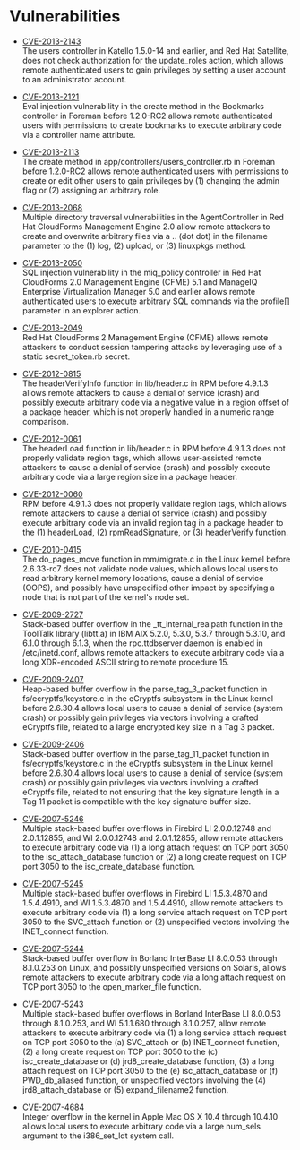 Vulnerabilities
===============


* [CVE-2013-2143](https://cve.mitre.org/cgi-bin/cvename.cgi?name=CVE-2013-2143)  
  The users controller in Katello 1.5.0-14 and earlier, and Red Hat Satellite, does not check authorization for the update_roles action, which allows remote authenticated users to gain privileges by setting a user account to an administrator account.

* [CVE-2013-2121](https://cve.mitre.org/cgi-bin/cvename.cgi?name=CVE-2013-2121)  
  Eval injection vulnerability in the create method in the Bookmarks controller in Foreman before 1.2.0-RC2 allows remote authenticated users with permissions to create bookmarks to execute arbitrary code via a controller name attribute.

* [CVE-2013-2113](https://cve.mitre.org/cgi-bin/cvename.cgi?name=CVE-2013-2113)  
  The create method in app/controllers/users_controller.rb in Foreman before 1.2.0-RC2 allows remote authenticated users with permissions to create or edit other users to gain privileges by (1) changing the admin flag or (2) assigning an arbitrary role.

* [CVE-2013-2068](https://cve.mitre.org/cgi-bin/cvename.cgi?name=CVE-2013-2068)  
  Multiple directory traversal vulnerabilities in the AgentController in Red Hat CloudForms Management Engine 2.0 allow remote attackers to create and overwrite arbitrary files via a .. (dot dot) in the filename parameter to the (1) log, (2) upload, or (3) linuxpkgs method.

* [CVE-2013-2050](https://cve.mitre.org/cgi-bin/cvename.cgi?name=CVE-2013-2050)  
  SQL injection vulnerability in the miq_policy controller in Red Hat CloudForms 2.0 Management Engine (CFME) 5.1 and ManageIQ Enterprise Virtualization Manager 5.0 and earlier allows remote authenticated users to execute arbitrary SQL commands via the profile[] parameter in an explorer action.

* [CVE-2013-2049](https://cve.mitre.org/cgi-bin/cvename.cgi?name=CVE-2013-2049)  
  Red Hat CloudForms 2 Management Engine (CFME) allows remote attackers to conduct session tampering attacks by leveraging use of a static secret_token.rb secret.

* [CVE-2012-0815](https://cve.mitre.org/cgi-bin/cvename.cgi?name=CVE-2012-0815)  
  The headerVerifyInfo function in lib/header.c in RPM before 4.9.1.3 allows remote attackers to cause a denial of service (crash) and possibly execute arbitrary code via a negative value in a region offset of a package header, which is not properly handled in a numeric range comparison.

* [CVE-2012-0061](https://cve.mitre.org/cgi-bin/cvename.cgi?name=CVE-2012-0061)  
  The headerLoad function in lib/header.c in RPM before 4.9.1.3 does not properly validate region tags, which allows user-assisted remote attackers to cause a denial of service (crash) and possibly execute arbitrary code via a large region size in a package header.

* [CVE-2012-0060](https://cve.mitre.org/cgi-bin/cvename.cgi?name=CVE-2012-0060)  
  RPM before 4.9.1.3 does not properly validate region tags, which allows remote attackers to cause a denial of service (crash) and possibly execute arbitrary code via an invalid region tag in a package header to the (1) headerLoad, (2) rpmReadSignature, or (3) headerVerify function.

* [CVE-2010-0415](https://cve.mitre.org/cgi-bin/cvename.cgi?name=CVE-2010-0415)  
  The do_pages_move function in mm/migrate.c in the Linux kernel before 2.6.33-rc7 does not validate node values, which allows local users to read arbitrary kernel memory locations, cause a denial of service (OOPS), and possibly have unspecified other impact by specifying a node that is not part of the kernel's node set.

* [CVE-2009-2727](https://cve.mitre.org/cgi-bin/cvename.cgi?name=CVE-2009-2727)  
  Stack-based buffer overflow in the _tt_internal_realpath function in the ToolTalk library (libtt.a) in IBM AIX 5.2.0, 5.3.0, 5.3.7 through 5.3.10, and 6.1.0 through 6.1.3, when the rpc.ttdbserver daemon is enabled in /etc/inetd.conf, allows remote attackers to execute arbitrary code via a long XDR-encoded ASCII string to remote procedure 15.

* [CVE-2009-2407](https://cve.mitre.org/cgi-bin/cvename.cgi?name=CVE-2009-2407)  
  Heap-based buffer overflow in the parse_tag_3_packet function in fs/ecryptfs/keystore.c in the eCryptfs subsystem in the Linux kernel before 2.6.30.4 allows local users to cause a denial of service (system crash) or possibly gain privileges via vectors involving a crafted eCryptfs file, related to a large encrypted key size in a Tag 3 packet.

* [CVE-2009-2406](https://cve.mitre.org/cgi-bin/cvename.cgi?name=CVE-2009-2406)  
  Stack-based buffer overflow in the parse_tag_11_packet function in fs/ecryptfs/keystore.c in the eCryptfs subsystem in the Linux kernel before 2.6.30.4 allows local users to cause a denial of service (system crash) or possibly gain privileges via vectors involving a crafted eCryptfs file, related to not ensuring that the key signature length in a Tag 11 packet is compatible with the key signature buffer size.

* [CVE-2007-5246](https://cve.mitre.org/cgi-bin/cvename.cgi?name=CVE-2007-5246)  
  Multiple stack-based buffer overflows in Firebird LI 2.0.0.12748 and 2.0.1.12855, and WI 2.0.0.12748 and 2.0.1.12855, allow remote attackers to execute arbitrary code via (1) a long attach request on TCP port 3050 to the isc_attach_database function or (2) a long create request on TCP port 3050 to the isc_create_database function.

* [CVE-2007-5245](https://cve.mitre.org/cgi-bin/cvename.cgi?name=CVE-2007-5245)  
  Multiple stack-based buffer overflows in Firebird LI 1.5.3.4870 and 1.5.4.4910, and WI 1.5.3.4870 and 1.5.4.4910, allow remote attackers to execute arbitrary code via (1) a long service attach request on TCP port 3050 to the SVC_attach function or (2) unspecified vectors involving the INET_connect function.

* [CVE-2007-5244](https://cve.mitre.org/cgi-bin/cvename.cgi?name=CVE-2007-5244)  
  Stack-based buffer overflow in Borland InterBase LI 8.0.0.53 through 8.1.0.253 on Linux, and possibly unspecified versions on Solaris, allows remote attackers to execute arbitrary code via a long attach request on TCP port 3050 to the open_marker_file function.

* [CVE-2007-5243](https://cve.mitre.org/cgi-bin/cvename.cgi?name=CVE-2007-5243)  
  Multiple stack-based buffer overflows in Borland InterBase LI 8.0.0.53 through 8.1.0.253, and WI 5.1.1.680 through 8.1.0.257, allow remote attackers to execute arbitrary code via (1) a long service attach request on TCP port 3050 to the (a) SVC_attach or (b) INET_connect function, (2) a long create request on TCP port 3050 to the (c) isc_create_database or (d) jrd8_create_database function, (3) a long attach request on TCP port 3050 to the (e) isc_attach_database or (f) PWD_db_aliased function, or unspecified vectors involving the (4) jrd8_attach_database or (5) expand_filename2 function.

* [CVE-2007-4684](https://cve.mitre.org/cgi-bin/cvename.cgi?name=CVE-2007-4684)  
  Integer overflow in the kernel in Apple Mac OS X 10.4 through 10.4.10 allows local users to execute arbitrary code via a large num_sels argument to the i386_set_ldt system call.


[^1]: Descriptions from [MITRE CVE List](https://www.cve.org/).
